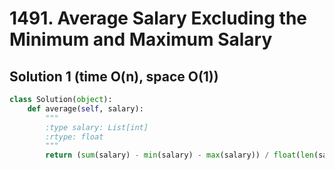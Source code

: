# 1491. Average Salary Excluding the Minimum and Maximum Salary

## Solution 1 (time O(n), space O(1))

```python
class Solution(object):
    def average(self, salary):
        """
        :type salary: List[int]
        :rtype: float
        """
        return (sum(salary) - min(salary) - max(salary)) / float(len(salary) - 2)
```
